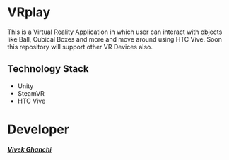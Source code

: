 # VRplay

This  is a Virtual Reality Application in which user can interact with objects like Ball, Cubical Boxes and more and move around using HTC Vive. Soon this repository will support other VR Devices also.

## Technology Stack

- Unity
- SteamVR
- HTC Vive


# Developer

##### [Vivek Ghanchi](https://github.com/vivekghanchi)
